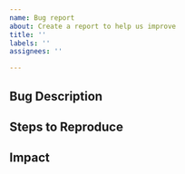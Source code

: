 ```yaml
---
name: Bug report
about: Create a report to help us improve
title: ''
labels: ''
assignees: ''

---
```


## Bug Description
<!--A clear and concise description of the problem (Note: A missing feature is not a bug).-->

## Steps to Reproduce
<!--Steps to reproduce the behavior (input file, or modifications to an existing input file, etc.)-->

## Impact
<!--Does this prevent you from getting your work done, or is it more of an annoyance?-->
